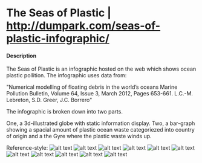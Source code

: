 # The Seas of Plastic | http://dumpark.com/seas-of-plastic-infographic/

[img-1]: https://raw.githubusercontent.com/vk-webdesign/cp2/master/00-Deconstructions/003b__seas-of-plastic-infographic/img/img-1.png "img-1"
[img-2]: https://raw.githubusercontent.com/vk-webdesign/cp2/master/00-Deconstructions/003b__seas-of-plastic-infographic/img/img-2.png "img-2"
[img-3]: https://raw.githubusercontent.com/vk-webdesign/cp2/master/00-Deconstructions/003b__seas-of-plastic-infographic/img/img-3.png "img-3"
[img-4]: https://raw.githubusercontent.com/vk-webdesign/cp2/master/00-Deconstructions/003b__seas-of-plastic-infographic/img/img-4.png "img-4"
[img-5]: https://raw.githubusercontent.com/vk-webdesign/cp2/master/00-Deconstructions/003b__seas-of-plastic-infographic/img/img-5.png "img-5"
[img-6]: https://raw.githubusercontent.com/vk-webdesign/cp2/master/00-Deconstructions/003b__seas-of-plastic-infographic/img/img-6.png "img-6"
[img-7]: https://raw.githubusercontent.com/vk-webdesign/cp2/master/00-Deconstructions/003b__seas-of-plastic-infographic/img/img-7.png "img-7"
[img-8]: https://raw.githubusercontent.com/vk-webdesign/cp2/master/00-Deconstructions/003b__seas-of-plastic-infographic/img/img-8.png "img-8"
[img-9]: https://raw.githubusercontent.com/vk-webdesign/cp2/master/00-Deconstructions/003b__seas-of-plastic-infographic/img/img-9.png "img-9"
[img-10]: https://raw.githubusercontent.com/vk-webdesign/cp2/master/00-Deconstructions/03b__seas-of-plastic-infographics/img/img-10.png "img-10"
[img-11]: https://raw.githubusercontent.com/vk-webdesign/cp2/master/00-Deconstructions/03b__seas-of-plastic-infographics/img/img-11.png "img-11"

#### Description
The Seas of Plastic is an infographic hosted on the web which shows ocean plastic pollition. The infographic uses data from:

"Numerical modelling of floating debris in the world’s oceans Marine Pollution Bulletin, Volume 64, Issue 3, March 2012, Pages 653-661. L.C.-M. Lebreton, S.D. Greer, J.C. Borrero"

The infographic is broken down into two parts.

One, a 3d-illustrated globe with static information display. Two, a bar-graph showing a spacial amount of plastic ocean waste categoriezed into country of origin and a the Gyre where the plastic waste winds up.


Reference-style: 
![alt text][img-1]
![alt text][img-2]
![alt text][img-3]
![alt text][img-4]
![alt text][img-5]
![alt text][img-6]
![alt text][img-7]
![alt text][img-8]
![alt text][img-9]
![alt text][img-10]
![alt text][img-11]
